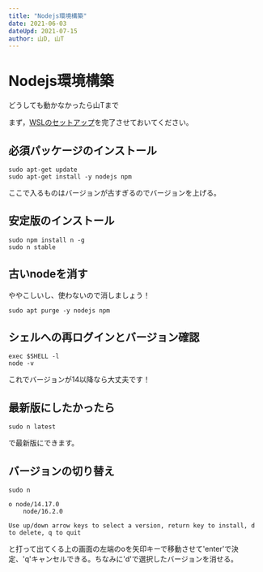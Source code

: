 ```yaml
---
title: "Nodejs環境構築"
date: 2021-06-03
dateUpd: 2021-07-15
author: 山D, 山T
---
```


# Nodejs環境構築

どうしても動かなかったら山Tまで

まず，[WSLのセットアップ](/docs/wsl2-setup)を完了させておいてください。

## 必須パッケージのインストール
```
sudo apt-get update
sudo apt-get install -y nodejs npm
```
ここで入るものはバージョンが古すぎるのでバージョンを上げる。

## 安定版のインストール
```
sudo npm install n -g
sudo n stable
```

## 古いnodeを消す
ややこしいし、使わないので消しましょう！
```
sudo apt purge -y nodejs npm
```

## シェルへの再ログインとバージョン確認
```
exec $SHELL -l
node -v
```
これでバージョンが14以降なら大丈夫です！

## 最新版にしたかったら
```
sudo n latest
```
で最新版にできます。

## バージョンの切り替え
```
sudo n
```
```
ο node/14.17.0
    node/16.2.0

Use up/down arrow keys to select a version, return key to install, d to delete, q to quit
```
と打って出てくる上の画面の左端のoを矢印キーで移動させて'enter'で決定、'q'キャンセルできる。ちなみに'd'で選択したバージョンを消せる。
